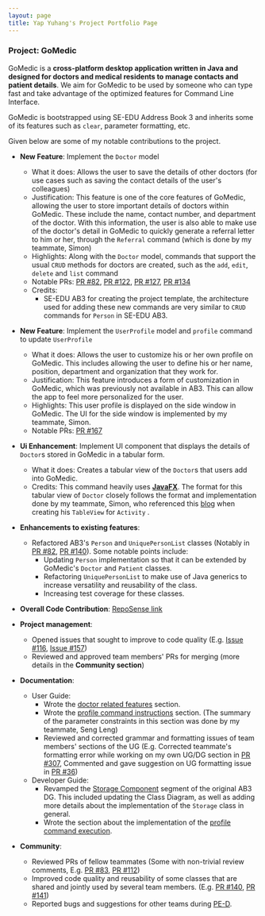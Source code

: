 ```yaml
---
layout: page
title: Yap Yuhang's Project Portfolio Page
---
```


### Project: GoMedic

GoMedic is a **cross-platform desktop application written in Java and designed for doctors and medical residents to
manage contacts and patient details**. We aim for GoMedic to be used by someone who can type fast and take advantage of the
optimized features for Command Line Interface.

GoMedic is bootstrapped using SE-EDU Address Book 3 and inherits some of its features such as `clear`, parameter
formatting, etc.

Given below are some of my notable contributions to the project.

* **New Feature**: Implement the `Doctor` model
    * What it does: Allows the user to save the details of other doctors (for use cases such as saving the contact details of the user's colleagues)
    * Justification: This feature is one of the core features of GoMedic, allowing the user to store important details of
      doctors within GoMedic. These include the name, contact number, and department of the doctor. With this information,
      the user is also able to make use of the doctor's detail in GoMedic to quickly generate a referral letter to him or her,
      through the `Referral` command (which is done by my teammate, Simon)
    * Highlights: Along with the `Doctor` model, commands that support the usual `CRUD` methods for doctors are created, 
      such as the `add`, `edit`, `delete` and `list` command
    * Notable PRs: [PR #82](https://github.com/AY2122S1-CS2103T-T15-1/tp/pull/82), [PR #122](https://github.com/AY2122S1-CS2103T-T15-1/tp/pull/122), 
      [PR #127](https://github.com/AY2122S1-CS2103T-T15-1/tp/pull/127), [PR #134](https://github.com/AY2122S1-CS2103T-T15-1/tp/pull/134)
    * Credits: 
        * SE-EDU AB3 for creating the project template, the architecture used for adding these new commands are very similar to `CRUD` commands for `Person` in SE-EDU AB3.

* **New Feature**: Implement the `UserProfile` model and `profile` command to update `UserProfile`
    * What it does: Allows the user to customize his or her own profile on GoMedic. This includes allowing the user to define
      his or her name, position, department and organization that they work for.
    * Justification: This feature introduces a form of customization in GoMedic, which was previously not available in AB3.
      This can allow the app to feel more personalized for the user.
    * Highlights: This user profile is displayed on the side window in GoMedic. The UI for the side window is implemented by 
      my teammate, Simon.
    * Notable PRs: [PR #167](https://github.com/AY2122S1-CS2103T-T15-1/tp/pull/167)

* **Ui Enhancement**: Implement UI component that displays the details of `Doctor`s stored in GoMedic in a tabular form.
    * What it does: Creates a tabular view of the `Doctor`s that users add into GoMedic.
    * Credits: This command heavily uses [**JavaFX**](https://docs.oracle.com/javafx/2/). The format for this
     tabular view of `Doctor` closely follows the format and implementation done by my teammate, Simon, 
     who referenced this [blog](http://tutorials.jenkov.com/javafx/tableview.html) when creating his `TableView` for `Activity` .

* **Enhancements to existing features**:
  * Refactored AB3's `Person` and `UniquePersonList` classes (Notably in [PR #82](https://github.com/AY2122S1-CS2103T-T15-1/tp/pull/82), [PR #140](https://github.com/AY2122S1-CS2103T-T15-1/tp/pull/140)). 
    Some notable points include:
    * Updating `Person` implementation so that it can be extended by GoMedic's `Doctor` and `Patient` classes.
    * Refactoring `UniquePersonList` to make use of Java generics to increase versatility and reusability of the class.
    * Increasing test coverage for these classes.

* **Overall Code Contribution**: [RepoSense link](https://nus-cs2103-ay2122s1.github.io/tp-dashboard/?search=T15&sort=groupTitle&sortWithin=title&timeframe=commit&mergegroup=&groupSelect=groupByRepos&breakdown=true&checkedFileTypes=docs~functional-code~test-code~other&since=2021-09-17&tabOpen=true&tabType=authorship&tabAuthor=yyhangz&tabRepo=AY2122S1-CS2103T-T15-1%2Ftp%5Bmaster%5D&authorshipIsMergeGroup=false&authorshipFileTypes=docs~functional-code~test-code&authorshipIsBinaryFileTypeChecked=false&zFR=false)

* **Project management**:
  * Opened issues that sought to improve to code quality (E.g. [Issue #116](https://github.com/AY2122S1-CS2103T-T15-1/tp/issues/116), [Issue #157](https://github.com/AY2122S1-CS2103T-T15-1/tp/issues/157))
  * Reviewed and approved team members' PRs for merging (more details in the **Community section**)
    
* **Documentation**:
    * User Guide:
        * Wrote the [doctor related features](https://ay2122s1-cs2103t-t15-1.github.io/tp/UserGuide.html#32-doctors-related-features) section. 
        * Wrote the [profile command instructions](https://ay2122s1-cs2103t-t15-1.github.io/tp/UserGuide.html#352-customizing-your-own-profile-profile) section. 
          (The summary of the parameter constraints in this section was done by my teammate, Seng Leng)
        * Reviewed and corrected grammar and formatting issues of team members' sections of the UG
          (E.g. Corrected teammate's formatting error while working on my own UG/DG section in [PR #307](https://github.com/AY2122S1-CS2103T-T15-1/tp/pull/307),
          Commented and gave suggestion on UG formatting issue in [PR #36](https://github.com/AY2122S1-CS2103T-T15-1/tp/pull/36#discussion_r715329502))
    * Developer Guide:
      * Revamped the [Storage Component](https://ay2122s1-cs2103t-t15-1.github.io/tp/DeveloperGuide.html#storage-component) 
        segment of the original AB3 DG. This included updating the Class Diagram, as well as adding more details about the implementation of the `Storage` class in general.
      * Wrote the section about the implementation of the [profile command execution](https://ay2122s1-cs2103t-t15-1.github.io/tp/DeveloperGuide.html#customizing-users-personal-profile-in-gomedic). 

* **Community**:
    * Reviewed PRs of fellow teammates (Some with non-trivial review comments, E.g. [PR #83](https://github.com/AY2122S1-CS2103T-T15-1/tp/pull/83), [PR #112](https://github.com/AY2122S1-CS2103T-T15-1/tp/pull/112))
    * Improved code quality and reusability of some classes that are shared and jointly used by several team members. 
      (E.g. [PR #140](https://github.com/AY2122S1-CS2103T-T15-1/tp/pull/140), [PR #141](https://github.com/AY2122S1-CS2103T-T15-1/tp/pull/141))
    * Reported bugs and suggestions for other teams during [PE-D](https://github.com/yyhangz/ped). 